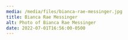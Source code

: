 ```yaml
---
media: /media/files/bianca-rae-messinger.jpg
title: Bianca Rae Messinger
alt: Photo of Bianca Rae Messinger
date: 2022-07-01T16:56:00-0500
---
```

